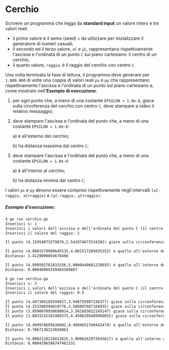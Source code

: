 # Cerchio

Scrivere un programma che legga da **standard input** un valore intero e tre valori reali:
- il primo valore è il seme (seed) `s` da utilizzare per inizializzare il generatore di numeri casuali;
- il secondo ed il terzo valore, `xC` e `yC`, rappresentano rispettivamente l'ascissa e l'ordinata di un punto `C` sul piano cartesiano: il centro di un cerchio;
- il quarto valore, `raggio`, è il raggio del cerchio con centro `C`.

Una volta terminata la fase di lettura, il programma deve generare per `1.000.000` di volte una coppia di valori reali `px` e `py` che rappresentano rispettivamente l'ascissa e l'ordinata di un punto sul piano cartesiano e, come mostrato nell'**Esempio di esecuzione**: 
1. per ogni punto che, a meno di una costante `EPSILON = 1.0e-6`, giace sulla circoferenza del cerchio con centro `C`, deve stampare a video il relativo messaggio;
2. deve stampare l'ascissa e l'ordinata del punto che, a meno di una costante `EPSILON = 1.0e-6`:

    a) è all'esterno del cerchio;

    b) ha distanza massima dal centro `C`;

3. deve stampare l'ascissa e l'ordinata del punto che, a meno di una costante `EPSILON = 1.0e-6`:

    a) è all'interno al cerchio;

    b) ha distanza minima dal centro `C`;

I valori `px` e `py` devono essere compresi rispettivamente negli intervalli `[xC-raggio, xC+raggio)` e `[yC-raggio, yC+raggio)`.

##### Esempio d'esecuzione:

```markdown
$ go run cerchio.go
Inserisci s: 1
Inserisci i valori dell'ascissa e dell'ordinata del punto C (il centro del cerchio): 5 5
Inserisci il valore del raggio: 1

Il punto (4.15954073279876,5.541874673524392) giace sulla circonferenza del cerchio.

Il punto (4.0003279909645535,4.001517285035352) è quello all'esterno del cerchio che ha distanza massima dal centro C.
Distanza: 1.4129090054678466

Il punto (4.999592781833336,5.0000449681220855) è quello all'interno del cerchio che ha distanza minima dal centro C.
Distanza: 0.00040969350405560887

$ go run cerchio.go
Inserisci s: 3
Inserisci i valori dell'ascissa e dell'ordinata del punto C (il centro del cerchio): 4 4
Inserisci il valore del raggio: 0.5

Il punto (4.497366185594927,3.948755997236377) giace sulla circonferenza del cerchio.
Il punto (4.253280394019776,3.568897687168935) giace sulla circonferenza del cerchio.
Il punto (3.9590078930698014,3.501683012145147) giace sulla circonferenza del cerchio.
Il punto (3.8031515161989375,4.4596205489968055) giace sulla circonferenza del cerchio.

Il punto (4.499978695636602,4.4994651760442474) è quello all'esterno del cerchio che ha distanza massima dal centro C.
Distanza: 0.7067136323656061

Il punto (4.0002120210822625,3.9996262973943617) è quello all'interno del cerchio che ha distanza minima dal centro C.
Distanza: 0.0004296586747461331
```